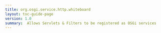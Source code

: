 ```yaml
---
title: org.osgi.service.http.whiteboard
layout: toc-guide-page
version: 1.0
summary:  Allows Servlets & Filters to be registered as OSGi services 
---
```

